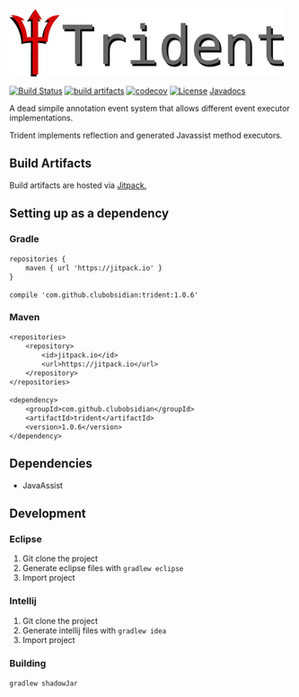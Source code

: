 ![trident](/img/trident_logo.png)

[![Build Status](https://api.travis-ci.org/ClubObsidian/trident.svg?branch=master)](https://travis-ci.org/ClubObsidian/trident)
[![build artifacts](https://jitpack.io/v/clubobsidian/trident.svg)](https://jitpack.io/#clubobsidian/Trident)
[![codecov](https://codecov.io/gh/ClubObsidian/Trident/branch/master/graph/badge.svg)](https://codecov.io/gh/ClubObsidian/trident)
[![License](https://img.shields.io/badge/License-Apache%202.0-blue.svg)](https://opensource.org/licenses/Apache-2.0)
[Javadocs](https://jitpack.io/com/github/clubobsidian/trident/1.0.6/javadoc/)

A dead simpile annotation event system that allows different event executor implementations.

Trident implements reflection and generated Javassist method executors.



## Build Artifacts

Build artifacts are hosted via [Jitpack.](https://jitpack.io/#clubobsidian/Trident/)

## Setting up as a dependency

### Gradle

```
repositories {
	maven { url 'https://jitpack.io' }
}

compile 'com.github.clubobsidian:trident:1.0.6'
```

### Maven

```
<repositories>
	<repository>
		<id>jitpack.io</id>
		<url>https://jitpack.io</url>
	</repository>
</repositories>

<dependency>
	<groupId>com.github.clubobsidian</groupId>
	<artifactId>trident</artifactId>
	<version>1.0.6</version>
</dependency>
```

## Dependencies
* JavaAssist

## Development

### Eclipse

1. Git clone the project
2. Generate eclipse files with `gradlew eclipse`
3. Import project

### Intellij

1. Git clone the project
2. Generate intellij files with `gradlew idea`
3. Import project

### Building
`gradlew shadowJar`